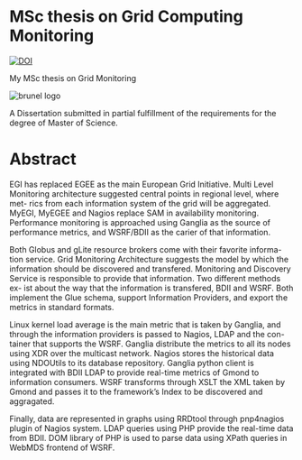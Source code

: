 MSc thesis on Grid Computing Monitoring
==========
[![DOI](https://zenodo.org/badge/DOI/10.5281/zenodo.9927.svg)](https://doi.org/10.5281/zenodo.9927)

My MSc thesis on Grid Monitoring

![brunel logo](https://github.com/theofpa/msc-thesis/blob/master/images/brunel_logo.png?raw=true)

A Dissertation submitted in partial fulfillment of the requirements for the degree of Master of Science.

Abstract
==========

EGI has replaced EGEE as the main European Grid Initiative. Multi Level Monitoring architecture suggested central points in regional level, where met- rics from each information system of the grid will be aggregated. MyEGI, MyEGEE and Nagios replace SAM in availability monitoring. Performance monitoring is approached using Ganglia as the source of performance metrics, and WSRF/BDII as the carier of that information.

Both Globus and gLite resource brokers come with their favorite informa- tion service. Grid Monitoring Architecture suggests the model by which the information should be discovered and transfered. Monitoring and Discovery Service is responsible to provide that information. Two different methods ex- ist about the way that the information is transfered, BDII and WSRF. Both implement the Glue schema, support Information Providers, and export the metrics in standard formats.

Linux kernel load average is the main metric that is taken by Ganglia, and through the information providers is passed to Nagios, LDAP and the con- tainer that supports the WSRF. Ganglia distribute the metrics to all its nodes using XDR over the multicast network. Nagios stores the historical data using NDOUtils to its database repository. Ganglia python client is integrated with BDII LDAP to provide real-time metrics of Gmond to information consumers. WSRF transforms through XSLT the XML taken by Gmond and passes it to the framework’s Index to be discovered and aggragated.

Finally, data are represented in graphs using RRDtool through pnp4nagios plugin of Nagios system. LDAP queries using PHP provide the real-time data from BDII. DOM library of PHP is used to parse data using XPath queries in WebMDS frontend of WSRF.

